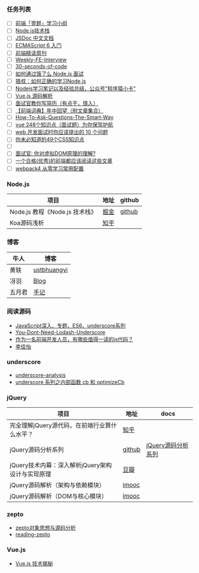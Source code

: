 

### 任务列表

- [ ] [前端「壹题」学习小组](https://github.com/Advanced-Frontend/Daily-Interview-Question)
- [ ] [Node.js技术栈](https://www.nodejs.red/#/)
- [ ] [JSDoc 中文文档](https://www.html.cn/doc/jsdoc/index.html)
- [ ] [ECMAScript 6 入门](http://es6.ruanyifeng.com/)
- [ ] [前端精读周刊](https://github.com/dt-fe/weekly)
- [ ] [Weekly-FE-Interview](https://github.com/airuikun/Weekly-FE-Interview)
- [ ] [30-seconds-of-code](https://github.com/30-seconds/30-seconds-of-code)
- [ ] [如何通过饿了么 Node.js 面试](https://github.com/ElemeFE/node-interview/tree/master/sections/zh-cn)
- [ ] [狼叔：如何正确的学习Node.js](https://github.com/i5ting/How-to-learn-node-correctly)
- [ ] [Nodejs学习笔记以及经验总结，公众号"程序猿小卡"](https://github.com/chyingp/nodejs-learning-guide)
- [ ] [Vue.js 源码解析](https://github.com/answershuto/learnVue)
- [ ] [面试官教你写简历（有点干，慎入）](https://juejin.im/post/5d1dc5ee51882561b52b7013)
- [ ] [【前端词典】年中回望（附文章集合）](https://juejin.im/post/5d1ebd2ff265da1b6a34b3df)
- [ ] [How-To-Ask-Questions-The-Smart-Way](https://github.com/ryanhanwu/How-To-Ask-Questions-The-Smart-Way)
- [ ] [vue 248个知识点（面试题）为你保驾护航](https://juejin.im/post/5d153267e51d4510624f9809)
- [ ] [web 开发面试时你应该提出的 10 个问题](https://juejin.im/post/5d3fdffbf265da03c502e9ab)
- [ ] [你未必知道的49个CSS知识点](https://juejin.im/post/5d3eca78e51d4561cb5dde12)
- [ ] [](https://juejin.im/post/5d34fdfff265da1b897b0c8d)
- [ ] [面试官: 你对虚拟DOM原理的理解?](https://juejin.im/post/5d3f3bf36fb9a06af824b3e2)
- [ ] [一个合格(优秀)的前端都应该阅读这些文章](https://juejin.im/post/5d387f696fb9a07eeb13ea60)
- [ ] [webpack4 从零学习常用配置](https://www.imooc.com/article/287156)

### Node.js

项目 | 地址 | github 
---|---|---
Node.js 教程《Node.js 技术栈》 | [掘金](https://juejin.im/pin/5d1d9701092dcb01f6f821a6) | [github](https://github.com/Q-Angelo/Nodejs-Roadmap)
Koa源码浅析                    | [知乎](https://zhuanlan.zhihu.com/p/70985017)



### 博客

牛人|博客
---|---
黄轶 | [ustbhuangyi](https://github.com/ustbhuangyi)
冴羽 | [Blog](https://github.com/mqyqingfeng/Blog)
五月君 | [手记](https://www.imooc.com/u/2667395/articles)

### 阅读源码

- [JavaScript深入、专题、ES6、underscore系列](https://github.com/mqyqingfeng/Blog)
- [You-Dont-Need-Lodash-Underscore](https://github.com/you-dont-need/You-Dont-Need-Lodash-Underscore)
- [作为一名前端开发人员，有哪些值得一读的js代码？](https://www.zhihu.com/question/27471576/answer/211014066)
- [李佳怡](https://github.com/JiayiLi/source-code-study)

### underscore

- [underscore-analysis](https://github.com/hanzichi/underscore-analysis)
- [underscore 系列之内部函数 cb 和 optimizeCb](https://github.com/mqyqingfeng/Blog/issues/58)

### jQuery

项目| 地址 | docs
---|---|---
完全理解jQuery源代码，在前端行业算什么水平？|[知乎](https://www.zhihu.com/question/20521802/answer/25363285)|
jQuery源码分析系列|[github](https://github.com/JsAaron/jQuery) | [jQuery源码分析系列](https://www.cnblogs.com/aaronjs/p/3279314.html)
jQuery技术内幕：深入解析jQuery架构设计与实现原理|[豆瓣](https://read.douban.com/ebook/15353322/)
jQuery源码解析（架构与依赖模块）|[imooc](https://www.imooc.com/learn/172)
jQuery源码解析（DOM与核心模块）|[imooc](https://www.imooc.com/learn/222)

### zepto

- [zepto对象思想与源码分析](https://www.kancloud.cn/wangfupeng/zepto-design-srouce/173681)
- [reading-zepto](https://github.com/yeyuqiudeng/reading-zepto)

### Vue.js

- [Vue.js 技术揭秘](https://ustbhuangyi.github.io/vue-analysis/)